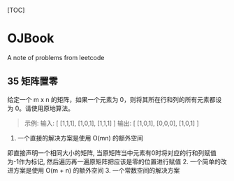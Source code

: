 [TOC]

# OJBook
A note of problems from leetcode


## 35 矩阵置零

给定一个 m x n 的矩阵，如果一个元素为 0，则将其所在行和列的所有元素都设为 0。请使用原地算法。

> 示例: 输入: 
  [
    [1,1,1],
    [1,0,1],
    [1,1,1]
  ]
  输出: 
  [
    [1,0,1],
    [0,0,0],
    [1,0,1]
  ]

1. 一个直接的解决方案是使用  O(mn) 的额外空间

即直接声明一个相同大小的矩阵, 当原矩阵当中元素有0时将对应的行和列赋值为-1作为标记, 然后遍历再一遍原矩阵把应该是零的位置进行赋值
2. 一个简单的改进方案是使用 O(m + n) 的额外空间
3. 一个常数空间的解决方案